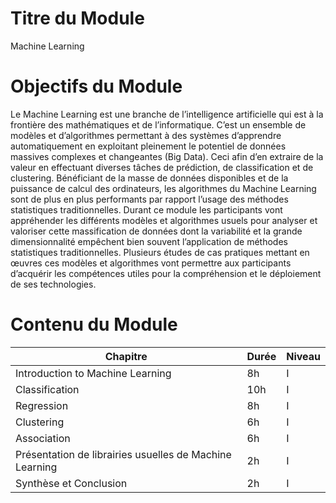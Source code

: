 
# Titre du Module

Machine Learning

# Objectifs du Module

Le Machine Learning est une branche de l’intelligence artificielle qui est à la frontière des
mathématiques et de l’informatique. C’est un ensemble de modèles et d’algorithmes
permettant à des systèmes d’apprendre automatiquement en exploitant pleinement le
potentiel de données massives complexes et changeantes (Big Data). Ceci afin d’en extraire
de la valeur en effectuant diverses tâches de prédiction, de classification et de clustering.
Bénéficiant de la masse de données disponibles et de la puissance de calcul des
ordinateurs, les algorithmes du Machine Learning sont de plus en plus performants par
rapport l’usage des méthodes statistiques traditionnelles. Durant ce module les
participants vont appréhender les différents modèles et algorithmes usuels pour analyser
et valoriser cette massification de données dont la variabilité et la grande dimensionnalité
empêchent bien souvent l’application de méthodes statistiques traditionnelles. Plusieurs
études de cas pratiques mettant en œuvres ces modèles et algorithmes vont permettre aux
participants d’acquérir les compétences utiles pour la compréhension et le déploiement de
ses technologies. 

# Contenu du Module

| Chapitre | Durée | Niveau |
|---|---|---|
| Introduction to Machine Learning | 8h | I |
| Classification | 10h | I |
| Regression | 8h | I |
| Clustering | 6h | I |
| Association | 6h | I |
| Présentation de librairies usuelles de Machine Learning | 2h | I |
| Synthèse et Conclusion | 2h | I |
